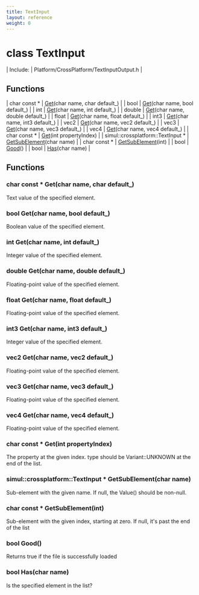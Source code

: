 ```yaml
---
title: TextInput
layout: reference
weight: 0
---
```

class TextInput
===

| Include: | Platform/CrossPlatform/TextInputOutput.h |



Functions
---

| char  const * | [Get](#Get)(char name, char default_) |
| bool | [Get](#Get)(char name, bool default_) |
| int | [Get](#Get)(char name, int default_) |
| double | [Get](#Get)(char name, double default_) |
| float | [Get](#Get)(char name, float default_) |
| int3 | [Get](#Get)(char name, int3 default_) |
| vec2 | [Get](#Get)(char name, vec2 default_) |
| vec3 | [Get](#Get)(char name, vec3 default_) |
| vec4 | [Get](#Get)(char name, vec4 default_) |
| char  const * | [Get](#Get)(int propertyIndex) |
| simul::crossplatform::TextInput * | [GetSubElement](#GetSubElement)(char name) |
| char  const * | [GetSubElement](#GetSubElement)(int) |
| bool | [Good](#Good)() |
| bool | [Has](#Has)(char name) |


Functions
---

### <a name="Get"/>char  const * Get(char name, char default_)
Text value of the specified element.

### <a name="Get"/>bool Get(char name, bool default_)
Boolean value of the specified element.

### <a name="Get"/>int Get(char name, int default_)
Integer value of the specified element.

### <a name="Get"/>double Get(char name, double default_)
Floating-point value of the specified element.

### <a name="Get"/>float Get(char name, float default_)
Floating-point value of the specified element.

### <a name="Get"/>int3 Get(char name, int3 default_)
Integer value of the specified element.

### <a name="Get"/>vec2 Get(char name, vec2 default_)
Floating-point value of the specified element.

### <a name="Get"/>vec3 Get(char name, vec3 default_)
Floating-point value of the specified element.

### <a name="Get"/>vec4 Get(char name, vec4 default_)
Floating-point value of the specified element.

### <a name="Get"/>char  const * Get(int propertyIndex)
The property at the given index. type should be Variant::UNKNOWN at the end of the list.

### <a name="GetSubElement"/>simul::crossplatform::TextInput * GetSubElement(char name)
Sub-element with the given name. If null, the Value() should be non-null.

### <a name="GetSubElement"/>char  const * GetSubElement(int)
Sub-element with the given index, starting at zero. If null, it's past the end of the list

### <a name="Good"/>bool Good()
Returns true if the file is successfully loaded

### <a name="Has"/>bool Has(char name)
Is the specified element in the list?
